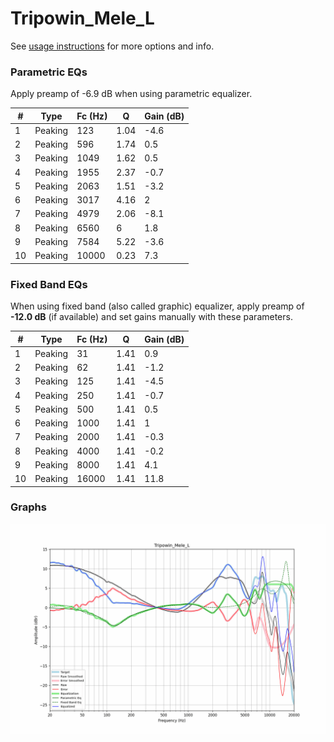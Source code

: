 # Tripowin_Mele_L
See [usage instructions](https://github.com/jaakkopasanen/AutoEq#usage) for more options and info.

### Parametric EQs
Apply preamp of -6.9 dB when using parametric equalizer.

|   # | Type    |   Fc (Hz) |    Q |   Gain (dB) |
|-----|---------|-----------|------|-------------|
|   1 | Peaking |       123 | 1.04 |        -4.6 |
|   2 | Peaking |       596 | 1.74 |         0.5 |
|   3 | Peaking |      1049 | 1.62 |         0.5 |
|   4 | Peaking |      1955 | 2.37 |        -0.7 |
|   5 | Peaking |      2063 | 1.51 |        -3.2 |
|   6 | Peaking |      3017 | 4.16 |         2   |
|   7 | Peaking |      4979 | 2.06 |        -8.1 |
|   8 | Peaking |      6560 | 6    |         1.8 |
|   9 | Peaking |      7584 | 5.22 |        -3.6 |
|  10 | Peaking |     10000 | 0.23 |         7.3 |

### Fixed Band EQs
When using fixed band (also called graphic) equalizer, apply preamp of **-12.0 dB** (if available) and set gains manually with these parameters.

|   # | Type    |   Fc (Hz) |    Q |   Gain (dB) |
|-----|---------|-----------|------|-------------|
|   1 | Peaking |        31 | 1.41 |         0.9 |
|   2 | Peaking |        62 | 1.41 |        -1.2 |
|   3 | Peaking |       125 | 1.41 |        -4.5 |
|   4 | Peaking |       250 | 1.41 |        -0.7 |
|   5 | Peaking |       500 | 1.41 |         0.5 |
|   6 | Peaking |      1000 | 1.41 |         1   |
|   7 | Peaking |      2000 | 1.41 |        -0.3 |
|   8 | Peaking |      4000 | 1.41 |        -0.2 |
|   9 | Peaking |      8000 | 1.41 |         4.1 |
|  10 | Peaking |     16000 | 1.41 |        11.8 |

### Graphs
![](./Tripowin_Mele_L.png)
